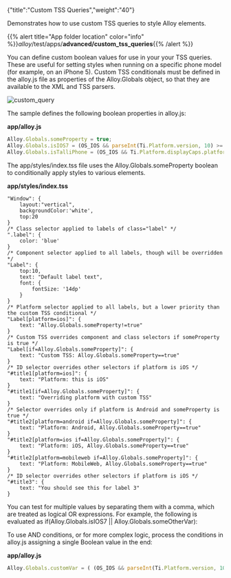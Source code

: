 {"title":"Custom TSS Queries","weight":"40"}

Demonstrates how to use custom TSS queries to style Alloy elements.

{{% alert title="App folder location" color="info" %}}_alloy_/test/apps/**advanced/custom\_tss\_queries**{{% /alert %}}

You can define custom boolean values for use in your your TSS queries. These are useful for setting styles when running on a specific phone model (for example, on an iPhone 5). Custom TSS conditionals must be defined in the alloy.js file as properties of the Alloy.Globals object, so that they are available to the XML and TSS parsers.

![custom_query](/Images/appc/download/attachments/41845652/custom_query.png)

The sample defines the following boolean properties in alloy.js:

**app/alloy.js**

```javascript
Alloy.Globals.someProperty = true;
Alloy.Globals.isIOS7 = (OS_IOS && parseInt(Ti.Platform.version, 10) >= 7);
Alloy.Globals.isTalliPhone = (OS_IOS && Ti.Platform.displayCaps.platformHeight == 568);
```

The app/styles/index.tss file uses the Alloy.Globals.someProperty boolean to conditionally apply styles to various elements.

**app/styles/index.tss**

```
"Window": {
    layout:"vertical",
    backgroundColor:'white',
    top:20
}
/* Class selector applied to labels of class="label" */
".label": {
    color: 'blue'
}
/* Component selector applied to all labels, though will be overridden */
"Label": {
    top:10,
    text: "Default label text",
    font: {
        fontSize: '14dp'
    }
}
/* Platform selector applied to all labels, but a lower priority than the custom TSS conditional */
"Label[platform=ios]": {
    text: "Alloy.Globals.someProperty!=true"
}
/* Custom TSS overrides component and class selectors if someProperty is true */
"Label[if=Alloy.Globals.someProperty]": {
    text: "Custom TSS: Alloy.Globals.someProperty==true"
}
/* ID selector overrides other selectors if platform is iOS */
"#title1[platform=ios]": {
    text: "Platform: this is iOS"
}
"#title1[if=Alloy.Globals.someProperty]": {
    text: "Overriding platform with custom TSS"
}
/* Selector overrides only if platform is Android and someProperty is true */
"#title2[platform=android if=Alloy.Globals.someProperty]": {
    text: "Platform: Android, Alloy.Globals.someProperty==true"
}
"#title2[platform=ios if=Alloy.Globals.someProperty]": {
    text: "Platform: iOS, Alloy.Globals.someProperty==true"
}
"#title2[platform=mobileweb if=Alloy.Globals.someProperty]": {
    text: "Platform: MobileWeb, Alloy.Globals.someProperty==true"
}
/* ID selector overrides other selectors if platform is iOS */
"#title3": {
    text: "You should see this for label 3"
}
```

You can test for multiple values by separating them with a comma, which are treated as logical OR expressions. For example, the following is evaluated as if(Alloy.Globals.isIOS7 || Alloy.Globals.someOtherVar):

<View id="view" if="Alloy.Globals.isIOS7,Alloy.Globals.someOtherVar"/>

To use AND conditions, or for more complex logic, process the conditions in alloy.js assigning a single Boolean value in the end:

**app/alloy.js**

```javascript
Alloy.Globals.customVar = ( (OS_IOS && parseInt(Ti.Platform.version, 10) >= 7) || (OS_ANDROID && parseFloat(Ti.Platform.version,10) >= 4.0.3) );
```
